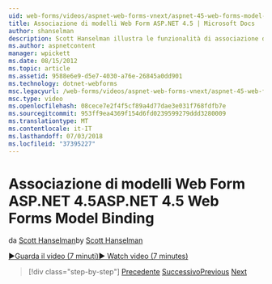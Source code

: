 ```yaml
---
uid: web-forms/videos/aspnet-web-forms-vnext/aspnet-45-web-forms-model-binding
title: Associazione di modelli Web Form ASP.NET 4.5 | Microsoft Docs
author: shanselman
description: Scott Hanselman illustra le funzionalità di associazione del modello in ASP.NET 4.5
ms.author: aspnetcontent
manager: wpickett
ms.date: 08/15/2012
ms.topic: article
ms.assetid: 9588e6e9-d5e7-4030-a76e-26845a0dd901
ms.technology: dotnet-webforms
msc.legacyurl: /web-forms/videos/aspnet-web-forms-vnext/aspnet-45-web-forms-model-binding
msc.type: video
ms.openlocfilehash: 08cece7e2f4f5cf89a4d77dae3e031f768fdfb7e
ms.sourcegitcommit: 953ff9ea4369f154d6fd0239599279ddd3280009
ms.translationtype: MT
ms.contentlocale: it-IT
ms.lasthandoff: 07/03/2018
ms.locfileid: "37395227"
---
```

<a name="aspnet-45-web-forms-model-binding"></a><span data-ttu-id="cfa46-103">Associazione di modelli Web Form ASP.NET 4.5</span><span class="sxs-lookup"><span data-stu-id="cfa46-103">ASP.NET 4.5 Web Forms Model Binding</span></span>
====================
<span data-ttu-id="cfa46-104">da [Scott Hanselman](https://github.com/shanselman)</span><span class="sxs-lookup"><span data-stu-id="cfa46-104">by [Scott Hanselman](https://github.com/shanselman)</span></span>

[<span data-ttu-id="cfa46-105">&#9654;Guarda il video (7 minuti)</span><span class="sxs-lookup"><span data-stu-id="cfa46-105">&#9654; Watch video (7 minutes)</span></span>](https://channel9.msdn.com/Blogs/ASP-NET-Site-Videos/aspnet-45-web-forms-model-binding)

> [!div class="step-by-step"]
> <span data-ttu-id="cfa46-106">[Precedente](aspnet-vnext-videos-model-binding-part-3-updating.md)
> [Successivo](aspnet-45-web-forms-strong-typed-data-controls.md)</span><span class="sxs-lookup"><span data-stu-id="cfa46-106">[Previous](aspnet-vnext-videos-model-binding-part-3-updating.md)
[Next](aspnet-45-web-forms-strong-typed-data-controls.md)</span></span>
